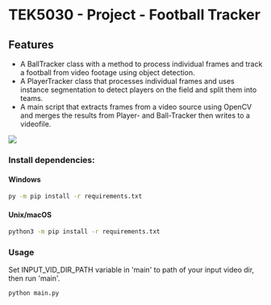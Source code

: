 # TEK5030 - Project - Football Tracker

## Features

- A BallTracker class with a method to process individual frames and track a football from video footage using object detection.
- A PlayerTracker class that processes individual frames and uses instance segmentation to detect players on the field and split them into teams.
- A main script that extracts frames from a video source using OpenCV and merges the results from Player- and Ball-Tracker then writes to a videofile.

![](readme_example.gif)

### Install dependencies:

#### Windows
```bash
py -m pip install -r requirements.txt
```

#### Unix/macOS
```bash
python3 -m pip install -r requirements.txt
```

### Usage

Set INPUT_VID_DIR_PATH variable in 'main' to path of your input video dir, then run 'main'.

```bash
python main.py
```


